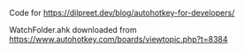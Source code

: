 Code for https://dilpreet.dev/blog/autohotkey-for-developers/

WatchFolder.ahk downloaded from https://www.autohotkey.com/boards/viewtopic.php?t=8384
